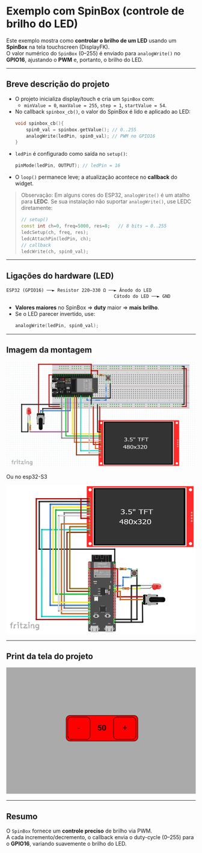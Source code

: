 # Exemplo com SpinBox (controle de brilho do LED)

Este exemplo mostra como **controlar o brilho de um LED** usando um **SpinBox** na tela touchscreen (DisplayFK).  
O valor numérico do `SpinBox` (0–255) é enviado para `analogWrite()` no **GPIO16**, ajustando o **PWM** e, portanto, o brilho do LED.

---

## Breve descrição do projeto

- O projeto inicializa display/touch e cria um `SpinBox` com:
  - `minValue = 0`, `maxValue = 255`, `step = 1`, `startValue = 54`.
- No callback `spinbox_cb()`, o valor do SpinBox é lido e aplicado ao LED:
  ```cpp
  void spinbox_cb(){
      spin0_val = spinbox.getValue(); // 0..255
      analogWrite(ledPin, spin0_val); // PWM no GPIO16
  }
  ```
- `ledPin` é configurado como saída no `setup()`:
  ```cpp
  pinMode(ledPin, OUTPUT); // ledPin = 16
  ```
- O `loop()` permanece leve; a atualização acontece no **callback** do widget.

> Observação: Em alguns cores do ESP32, `analogWrite()` é um atalho para **LEDC**. Se sua instalação não suportar `analogWrite()`, use LEDC diretamente:
> ```cpp
> // setup()
> const int ch=0, freq=5000, res=8;   // 8 bits → 0..255
> ledcSetup(ch, freq, res);
> ledcAttachPin(ledPin, ch);
> // callback
> ledcWrite(ch, spin0_val);
> ```

---

## Ligações do hardware (LED)

```
ESP32 (GPIO16) ──► Resistor 220–330 Ω ──► Ânodo do LED
                                        Cátodo do LED ──► GND
```

- **Valores maiores** no SpinBox ⇒ **duty** maior ⇒ **mais brilho**.  
- Se o LED parecer invertido, use:
  ```cpp
  analogWrite(ledPin, spin0_val);
  ```

---

## Imagem da montagem

![montagem](../montagem.png)

Ou no esp32-S3

![montagemS3](../montagemS3.png)

---

## Print da tela do projeto

![Imagem da tela](screenshot.png)

---

## Resumo

O `SpinBox` fornece um **controle preciso** de brilho via PWM.  
A cada incremento/decremento, o callback envia o duty-cycle (0–255) para o **GPIO16**, variando suavemente o brilho do LED.
